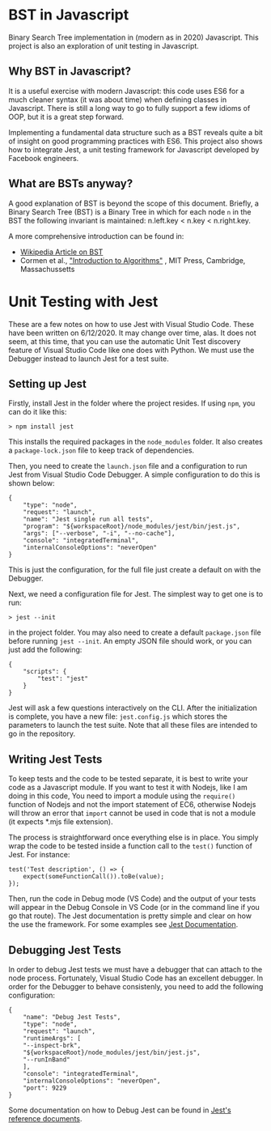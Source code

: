 # BST in Javascript
Binary Search Tree implementation in (modern as in 2020) Javascript.
This project is also an exploration of unit testing in Javascript.

## Why BST in Javascript?
It is a useful exercise with modern Javascript: this code uses ES6 for a much cleaner
syntax (it was about time) when defining classes in Javascript. There is still a long
way to go to fully support a few idioms of OOP, but it is a great step forward.

Implementing a fundamental data structure such as a BST reveals quite a bit of insight on
good programming practices with ES6. This project also shows how to integrate Jest, a unit
testing framework for Javascript developed by Facebook engineers.

## What are BSTs anyway?
A good explanation of BST is beyond the scope of this document. Briefly, a Binary Search
Tree (BST) is a Binary Tree in which for each node `n` in the BST the following invariant
is maintained: n.left.key < n.key < n.right.key.

A more comprehensive introduction can be found in:

* [Wikipedia Article on BST](https://en.wikipedia.org/wiki/Binary_search_tree)
* Cormen et al., ["Introduction to Algorithms"](https://mitpress.mit.edu/books/introduction-algorithms-third-edition)
, MIT Press, Cambridge, Massachussetts

# Unit Testing with Jest
These are a few notes on how to use Jest with Visual Studio Code. These have been written
on 6/12/2020. It may change over time, alas. It does not seem, at this time, that you
can use the automatic Unit Test discovery feature of Visual Studio Code like one does
with Python. We must use the Debugger instead to launch Jest for a test suite.

## Setting up Jest
Firstly, install Jest in the folder where the project resides. If using `npm`, you can
do it like this:

    > npm install jest

This installs the required packages in the `node_modules` folder. It also creates a 
`package-lock.json` file to keep track of dependencies.

Then, you need to create the `launch.json` file and a configuration to run Jest from
Visual Studio Code Debugger. A simple configuration to do this is shown below:

    {
        "type": "node",
        "request": "launch",
        "name": "Jest single run all tests",
        "program": "${workspaceRoot}/node_modules/jest/bin/jest.js",
        "args": ["--verbose", "-i", "--no-cache"],
        "console": "integratedTerminal",
        "internalConsoleOptions": "neverOpen"
    }

This is just the configuration, for the full file just create a default on with the 
Debugger.

Next, we need a configuration file for Jest. The simplest way to get one is to run:

    > jest --init

in the project folder. You may also need to create a default `package.json` file before
running `jest --init`. An empty JSON file should work, or you can just add the following:

    {
        "scripts": {
            "test": "jest"
        }
    }

Jest will ask a few questions interactively on the CLI. After the initialization is 
complete, you have a new file: `jest.config.js` which stores the parameters to launch
the test suite. Note that all these files are intended to go in the repository.

## Writing Jest Tests
To keep tests and the code to be tested separate, it is best to write your code as a
Javascript module. If you want to test it with Nodejs, like I am doing in this code,
You need to import a module using the `require()` function of Nodejs and not the import
statement of EC6, otherwise Nodejs will throw an error that `import` cannot be used in
code that is not a module (it expects *.mjs file extension).

The process is straightforward once everything else is in place. You simply wrap the
code to be tested inside a function call to the `test()` function of Jest. For instance:

    test('Test description', () => {
        expect(someFunctionCall()).toBe(value);
    });

Then, run the code in Debug mode (VS Code) and the output of your tests will appear in the
Debug Console in VS Code (or in the command line if you go that route).
The Jest documentation is pretty simple and clear on how the use the framework.
For some examples see [Jest Documentation](https://jestjs.io/docs/en/getting-started).

## Debugging Jest Tests
In order to debug Jest tests we must have a debugger that can attach to the node process.
Fortunately, Visual Studio Code has an excellent debugger. In order for the Debugger to
behave consistenly, you need to add the following configuration:

    {
        "name": "Debug Jest Tests",
        "type": "node",
        "request": "launch",
        "runtimeArgs": [
        "--inspect-brk",
        "${workspaceRoot}/node_modules/jest/bin/jest.js",
        "--runInBand"
        ],
        "console": "integratedTerminal",
        "internalConsoleOptions": "neverOpen",
        "port": 9229
    }

Some documentation on how to Debug Jest can be found in 
[Jest's reference documents](https://jestjs.io/docs/en/troubleshooting).
